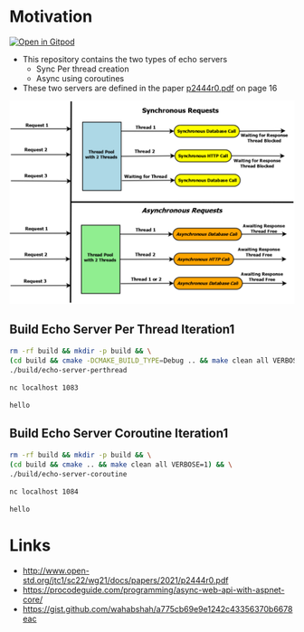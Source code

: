 
# Motivation

<a href="https://gitpod.io/#https://github.com/wahabshah/boost-asio-servers" rel="nofollow noopener noreferrer" target="_blank" class="after:hidden"><img src="https://gitpod.io/button/open-in-gitpod.svg" alt="Open in Gitpod"></a>

* This repository contains the two types of echo servers
  * Sync Per thread creation
  * Async using coroutines
* These two servers are defined in the paper [p2444r0.pdf](http://www.open-std.org/jtc1/sc22/wg21/docs/papers/2021/p2444r0.pdf) on page 16

![](./images/Async-Web-API.png)




## Build Echo Server Per Thread Iteration1
```sh
rm -rf build && mkdir -p build && \
(cd build && cmake -DCMAKE_BUILD_TYPE=Debug .. && make clean all VERBOSE=1) && \
./build/echo-server-perthread
```

```sh
nc localhost 1083
```
```sh
hello
```


## Build Echo Server Coroutine Iteration1
```sh
rm -rf build && mkdir -p build && \
(cd build && cmake .. && make clean all VERBOSE=1) && \
./build/echo-server-coroutine
```

```sh
nc localhost 1084
```
```sh
hello
```
# Links

* http://www.open-std.org/jtc1/sc22/wg21/docs/papers/2021/p2444r0.pdf
* https://procodeguide.com/programming/async-web-api-with-aspnet-core/
* https://gist.github.com/wahabshah/a775cb69e9e1242c43356370b6678eac
